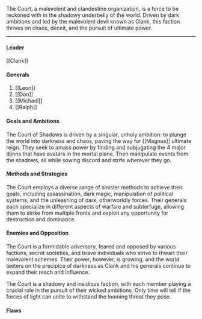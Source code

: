 The Court, a malevolent and clandestine organization, is a force to be reckoned with in the shadowy underbelly of the world. Driven by dark ambitions and led by the malevolent devil known as Clank, this faction thrives on chaos, deceit, and the pursuit of ultimate power.

---
#### Leader

[[Clank]]
#### Generals

1. [[Leon]] 
2. [[Don]]
3. [[Michael]]
4. [[Ralph]]
#### Goals and Ambitions

The Court of Shadows is driven by a singular, unholy ambition: to plunge the world into darkness and chaos, paving the way for [[Magnus]] ultimate reign. They seek to amass power by finding and subjugating the 4 major djinns that have avatars in the mortal plane. Then manipulate events from the shadows, all while sowing discord and strife wherever they go. 
#### Methods and Strategies 

The Court employs a diverse range of sinister methods to achieve their goals, including assassination, dark magic, manipulation of political systems, and the unleashing of dark, otherworldly forces. Their generals each specialize in different aspects of warfare and subterfuge, allowing them to strike from multiple fronts and exploit any opportunity for destruction and dominance.
#### Enemies and Opposition 

The Court is a formidable adversary, feared and opposed by various factions, secret societies, and brave individuals who strive to thwart their malevolent schemes. Their power, however, is growing, and the world teeters on the precipice of darkness as Clank and his generals continue to expand their reach and influence.

The Court is a shadowy and insidious faction, with each member playing a crucial role in the pursuit of their wicked ambitions. Only time will tell if the forces of light can unite to withstand the looming threat they pose.
#### Flaws